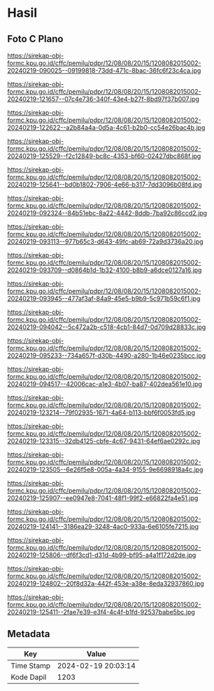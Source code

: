 # Hasil

## Foto C Plano

https://sirekap-obj-formc.kpu.go.id/cffc/pemilu/pdpr/12/08/08/20/15/1208082015002-20240219-090025--09199818-73dd-471c-8bac-36fc6f23c4ca.jpg

https://sirekap-obj-formc.kpu.go.id/cffc/pemilu/pdpr/12/08/08/20/15/1208082015002-20240219-121657--07c4e736-340f-43e4-b27f-8bd97f37b007.jpg

https://sirekap-obj-formc.kpu.go.id/cffc/pemilu/pdpr/12/08/08/20/15/1208082015002-20240219-122622--a2b84a4a-0d5a-4c61-b2b0-cc54e26bac4b.jpg

https://sirekap-obj-formc.kpu.go.id/cffc/pemilu/pdpr/12/08/08/20/15/1208082015002-20240219-125529--f2c12849-bc8c-4353-bf60-02427dbc868f.jpg

https://sirekap-obj-formc.kpu.go.id/cffc/pemilu/pdpr/12/08/08/20/15/1208082015002-20240219-125641--bd0b1802-7906-4e66-b317-7dd3096b08fd.jpg

https://sirekap-obj-formc.kpu.go.id/cffc/pemilu/pdpr/12/08/08/20/15/1208082015002-20240219-092324--84b51ebc-8a22-4442-8ddb-7ba92c86ccd2.jpg

https://sirekap-obj-formc.kpu.go.id/cffc/pemilu/pdpr/12/08/08/20/15/1208082015002-20240219-093113--977b65c3-d643-49fc-ab69-72a9d3736a20.jpg

https://sirekap-obj-formc.kpu.go.id/cffc/pemilu/pdpr/12/08/08/20/15/1208082015002-20240219-093709--d0864b1d-1b32-4100-b8b9-a6dce0127a16.jpg

https://sirekap-obj-formc.kpu.go.id/cffc/pemilu/pdpr/12/08/08/20/15/1208082015002-20240219-093945--477af3af-84a9-45e5-b9b9-5c971b59c6f1.jpg

https://sirekap-obj-formc.kpu.go.id/cffc/pemilu/pdpr/12/08/08/20/15/1208082015002-20240219-094042--5c472a2b-c518-4cb1-84d7-0d709d28833c.jpg

https://sirekap-obj-formc.kpu.go.id/cffc/pemilu/pdpr/12/08/08/20/15/1208082015002-20240219-095233--734a657f-d30b-4490-a280-1b46e0235bcc.jpg

https://sirekap-obj-formc.kpu.go.id/cffc/pemilu/pdpr/12/08/08/20/15/1208082015002-20240219-094517--42006cac-a1e3-4b07-ba87-402dea561e10.jpg

https://sirekap-obj-formc.kpu.go.id/cffc/pemilu/pdpr/12/08/08/20/15/1208082015002-20240219-123214--79f02935-1671-4a64-b113-bbf6f0053fd5.jpg

https://sirekap-obj-formc.kpu.go.id/cffc/pemilu/pdpr/12/08/08/20/15/1208082015002-20240219-123315--32db4125-cbfe-4c67-9431-64ef6ae0292c.jpg

https://sirekap-obj-formc.kpu.go.id/cffc/pemilu/pdpr/12/08/08/20/15/1208082015002-20240219-123505--6e26f5e8-005a-4a34-9155-9e6698918a4c.jpg

https://sirekap-obj-formc.kpu.go.id/cffc/pemilu/pdpr/12/08/08/20/15/1208082015002-20240219-125907--ee0947e8-7041-48f1-99f2-e66822fa4e51.jpg

https://sirekap-obj-formc.kpu.go.id/cffc/pemilu/pdpr/12/08/08/20/15/1208082015002-20240219-124141--3186ea29-3248-4ac0-933a-6e6105fe7215.jpg

https://sirekap-obj-formc.kpu.go.id/cffc/pemilu/pdpr/12/08/08/20/15/1208082015002-20240219-125806--df6f3cd1-d31d-4b99-bf95-a4a1f172d2de.jpg

https://sirekap-obj-formc.kpu.go.id/cffc/pemilu/pdpr/12/08/08/20/15/1208082015002-20240219-124802--20f8d32a-442f-453e-a38e-8eda32937860.jpg

https://sirekap-obj-formc.kpu.go.id/cffc/pemilu/pdpr/12/08/08/20/15/1208082015002-20240219-125411--2fae7e39-e3f4-4c4f-b1fd-92537babe5bc.jpg


## Metadata

| Key        | Value               |
| ---------- | ------------------- |
| Time Stamp | 2024-02-19 20:03:14 |
| Kode Dapil | 1203                |



